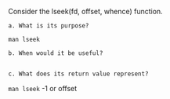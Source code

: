 Consider the lseek(fd, offset, whence) function.

    a. What is its purpose?
`man lseek`

    b. When would it be useful?


    c. What does its return value represent?
`man lseek`
-1 or offset
